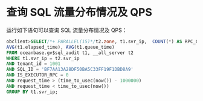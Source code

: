 查询 SQL 流量分布情况及 QPS
=======================================

运行如下语句可以查询 SQL 流量分布情况及 QPS：

```sql
obclient>SELECT/*+ PARALLEL(15)*/t2.zone, t1.svr_ip,  COUNT(*) AS RPC_COUNT,
AVG(t1.elapsed_time), AVG(t1.queue_time)  
FROM oceanbase.gv$sql_audit t1, __all_server t2  
WHERE t1.svr_ip = t2.svr_ip 
AND tenant_id = 1001
AND SQL_ID = 'BF7AA13A28DF50BA5C33FF19F1DBD8A9'
AND IS_EXECUTOR_RPC = 0    
AND request_time > (time_to_usec(now()) - 1000000)    
AND request_time < time_to_usec(now())
GROUP BY t1.svr_ip;
```
